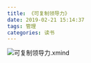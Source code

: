```yaml
---
title: 《可复制领导力》
date: 2019-02-21 15:14:37
tags: 管理
categories: 读书
---
```


![可复制领导力.xmind](http://www.jeffxue.cn/img/可复制领导力.png)
